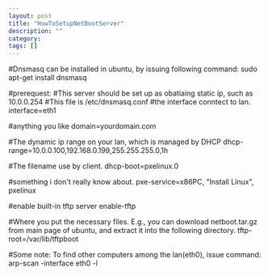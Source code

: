 ```yaml
---
layout: post
title: "HowToSetupNetBootServer"
description: ""
category: 
tags: []
---
```

#Dnsmasq can be installed in ubuntu, by issuing following command:
sudo apt-get install dnsmasq

#prerequest:
#This server should be set up as obatiaing static ip, such as 10.0.0.254
#This file is /etc/dnsmasq.conf
#the interface conntect to lan.
interface=eth1

#anything you like
domain=yourdomain.com


#The dynamic ip range on your lan, which is managed by DHCP
dhcp-range=10.0.0.100,192.168.0.199,255.255.255.0,1h

#The filename use by client.
dhcp-boot=pxelinux.0

#something i don't really know about.
pxe-service=x86PC, "Install Linux", pxelinux

#enable built-in tftp server
enable-tftp

#Where you put the necessary files. E.g., you can download netboot.tar.gz from main page of ubuntu, and extract it into the following directory.
tftp-root=/var/lib/tftpboot



#Some note:
To find other computers among the lan(eth0), issue command:
arp-scan -interface eth0 -l

